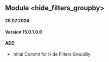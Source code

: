## Module <hide_filters_groupby>

#### 25.07.2024
#### Version 15.0.1.0.0
#### ADD
 - Initial Commit for  Hide Filters GroupBy
